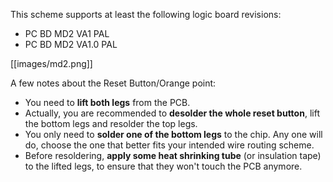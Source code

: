 This scheme supports at least the following logic board revisions:
* PC BD MD2 VA1 PAL
* PC BD MD2 VA1.0 PAL

[[images/md2.png]]

A few notes about the Reset Button/Orange point:
* You need to **lift both legs** from the PCB.
* Actually, you are recommended to **desolder the whole reset button**, lift the bottom legs and resolder the top legs.
* You only need to **solder one of the bottom legs** to the chip. Any one will do, choose the one that better fits your intended wire routing scheme.
* Before resoldering, **apply some heat shrinking tube** (or insulation tape) to the lifted legs, to ensure that they won't touch the PCB anymore.